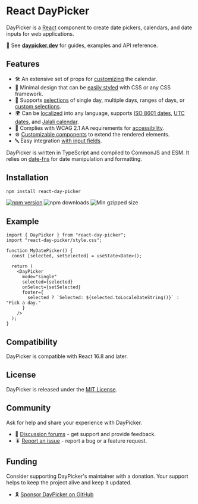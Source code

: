 # React DayPicker

DayPicker is a [React](https://react.dev) component to create date pickers, calendars, and date inputs for web applications.

📖 See **[daypicker.dev](https://daypicker.dev)** for guides, examples and API reference.

## Features

- 🛠 An extensive set of props for [customizing](./docs/customization.mdx) the calendar.
- 🎨 Minimal design that can be [easily styled](./docs/styling.mdx) with CSS or any CSS framework.
- 📅 Supports [selections](./docs/selection-modes.mdx) of single day, multiple days, ranges of days, or [custom selections](./guides/custom-selections.mdx).
- 🌍 Can be [localized](./docs/localization.mdx) into any language, supports [ISO 8601 dates](./docs/localization.mdx#iso-week-dates), [UTC dates](./docs/localization.mdx#utc-dates), and [Jalali calendar](./docs/localization.mdx#jalali-calendar).
- 🦮 Complies with WCAG 2.1 AA requirements for [accessibility](./docs/accessibility.mdx).
- ⚙️ [Customizable components](./guides/custom-components.mdx) to extend the rendered elements.
- 🔤 Easy integration [with input fields](./guides/input-fields.mdx).

DayPicker is written in TypeScript and compiled to CommonJS and ESM. It relies on [date-fns](https://date-fns.org) for date manipulation and formatting.

## Installation

```bash
npm install react-day-picker
```

<a href="https://www.npmjs.com/package/react-day-picker"><img src="https://img.shields.io/npm/v/react-day-picker" alt="npm version"/></a>
<img src="https://img.shields.io/npm/dm/react-day-picker.svg" alt="npm downloads"/> <img src="https://img.shields.io/bundlephobia/minzip/react-day-picker" alt="Min gzipped size"/>

## Example

```tsx
import { DayPicker } from "react-day-picker";
import "react-day-picker/style.css";

function MyDatePicker() {
  const [selected, setSelected] = useState<Date>();

  return (
    <DayPicker
      mode="single"
      selected={selected}
      onSelect={setSelected}
      footer={
        selected ? `Selected: ${selected.toLocaleDateString()}` : "Pick a day."
      }
    />
  );
}
```

## Compatibility

DayPicker is compatible with React 16.8 and later.

## License

DayPicker is released under the [MIT License](./license).

## Community

Ask for help and share your experience with DayPicker.

- 💬 [Discussion forums](https://github.com/gpbl/react-day-picker/discussions) - get support and provide feedback.
- 🪳 [Report an issue](https://github.com/gpbl/react-day-picker/issues/new/choose) - report a bug or a feature request.

## Funding

Consider supporting DayPicker's maintainer with a donation. Your support helps to keep the project alive and keep it updated.

- 🎗️ [Sponsor DayPicker on GitHub](https://github.com/sponsors/gpbl)
